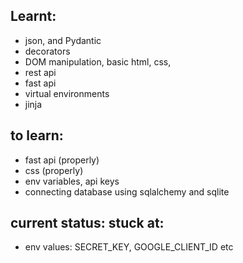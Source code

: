## Learnt:

- json, and Pydantic 
- decorators
- DOM manipulation, basic html, css,
- rest api
- fast api
- virtual environments
- jinja


## to learn:

- fast api (properly)
- css (properly)
- env variables, api keys 
- connecting database using sqlalchemy and sqlite 


## current status: stuck at:

- env values: 
SECRET_KEY, GOOGLE_CLIENT_ID etc



